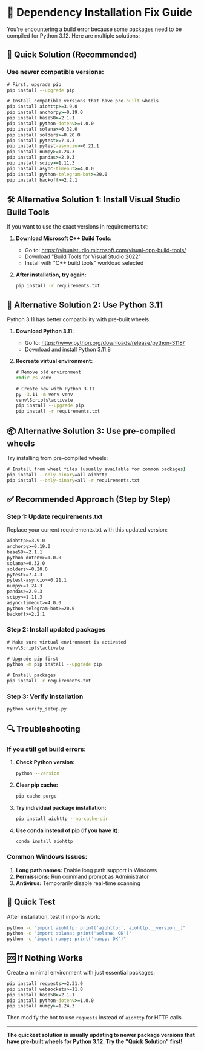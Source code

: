 # 🔧 Dependency Installation Fix Guide

You're encountering a build error because some packages need to be compiled for Python 3.12. Here are multiple solutions:

## 🚀 Quick Solution (Recommended)

### Use newer compatible versions:

```cmd
# First, upgrade pip
pip install --upgrade pip

# Install compatible versions that have pre-built wheels
pip install aiohttp>=3.9.0
pip install anchorpy>=0.19.0
pip install base58>=2.1.1
pip install python-dotenv>=1.0.0
pip install solana>=0.32.0
pip install solders>=0.20.0
pip install pytest>=7.4.3
pip install pytest-asyncio>=0.21.1
pip install numpy>=1.24.3
pip install pandas>=2.0.3
pip install scipy>=1.11.3
pip install async-timeout>=4.0.0
pip install python-telegram-bot>=20.0
pip install backoff>=2.2.1
```

## 🛠️ Alternative Solution 1: Install Visual Studio Build Tools

If you want to use the exact versions in requirements.txt:

1. **Download Microsoft C++ Build Tools:**
   - Go to: https://visualstudio.microsoft.com/visual-cpp-build-tools/
   - Download "Build Tools for Visual Studio 2022"
   - Install with "C++ build tools" workload selected

2. **After installation, try again:**
   ```cmd
   pip install -r requirements.txt
   ```

## 🐍 Alternative Solution 2: Use Python 3.11

Python 3.11 has better compatibility with pre-built wheels:

1. **Download Python 3.11:**
   - Go to: https://www.python.org/downloads/release/python-3118/
   - Download and install Python 3.11.8

2. **Recreate virtual environment:**
   ```cmd
   # Remove old environment
   rmdir /s venv
   
   # Create new with Python 3.11
   py -3.11 -m venv venv
   venv\Scripts\activate
   pip install --upgrade pip
   pip install -r requirements.txt
   ```

## 📦 Alternative Solution 3: Use pre-compiled wheels

Try installing from pre-compiled wheels:

```cmd
# Install from wheel files (usually available for common packages)
pip install --only-binary=all aiohttp
pip install --only-binary=all -r requirements.txt
```

## ✅ Recommended Approach (Step by Step)

### Step 1: Update requirements.txt

Replace your current requirements.txt with this updated version:

```txt
aiohttp>=3.9.0
anchorpy>=0.19.0
base58>=2.1.1
python-dotenv>=1.0.0
solana>=0.32.0
solders>=0.20.0
pytest>=7.4.3
pytest-asyncio>=0.21.1
numpy>=1.24.3
pandas>=2.0.3
scipy>=1.11.3
async-timeout>=4.0.0
python-telegram-bot>=20.0
backoff>=2.2.1
```

### Step 2: Install updated packages

```cmd
# Make sure virtual environment is activated
venv\Scripts\activate

# Upgrade pip first
python -m pip install --upgrade pip

# Install packages
pip install -r requirements.txt
```

### Step 3: Verify installation

```cmd
python verify_setup.py
```

## 🔍 Troubleshooting

### If you still get build errors:

1. **Check Python version:**
   ```cmd
   python --version
   ```

2. **Clear pip cache:**
   ```cmd
   pip cache purge
   ```

3. **Try individual package installation:**
   ```cmd
   pip install aiohttp --no-cache-dir
   ```

4. **Use conda instead of pip (if you have it):**
   ```cmd
   conda install aiohttp
   ```

### Common Windows Issues:

1. **Long path names:** Enable long path support in Windows
2. **Permissions:** Run command prompt as Administrator
3. **Antivirus:** Temporarily disable real-time scanning

## 🎯 Quick Test

After installation, test if imports work:

```cmd
python -c "import aiohttp; print('aiohttp:', aiohttp.__version__)"
python -c "import solana; print('solana: OK')"
python -c "import numpy; print('numpy: OK')"
```

## 🆘 If Nothing Works

Create a minimal environment with just essential packages:

```cmd
pip install requests>=2.31.0
pip install websockets>=11.0
pip install base58>=2.1.1
pip install python-dotenv>=1.0.0
pip install numpy>=1.24.3
```

Then modify the bot to use `requests` instead of `aiohttp` for HTTP calls.

---

**The quickest solution is usually updating to newer package versions that have pre-built wheels for Python 3.12. Try the "Quick Solution" first!**